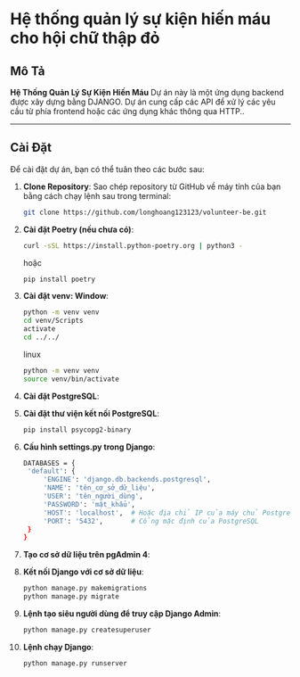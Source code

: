 # Hệ thống quản lý sự kiện hiến máu cho hội chữ thập đỏ

## Mô Tả

**Hệ Thống Quản Lý Sự Kiện Hiến Máu** Dự án này là một ứng dụng backend được xây dựng bằng DJANGO. Dự án cung cấp các API để xử lý các yêu cầu từ phía frontend hoặc các ứng dụng khác thông qua HTTP..

---

## Cài Đặt

Để cài đặt dự án, bạn có thể tuân theo các bước sau:

1. **Clone Repository**: Sao chép repository từ GitHub về máy tính của bạn bằng cách chạy lệnh sau trong terminal:

   ```bash
   git clone https://github.com/longhoang123123/volunteer-be.git
   ```

2. **Cài đặt Poetry (nếu chưa có)**:

   ```bash
   curl -sSL https://install.python-poetry.org | python3 -
   ```

   hoặc

   ```bash
   pip install poetry
   ```

3. **Cài đặt venv: Window**:

   ```bash
   python -m venv venv
   cd venv/Scripts
   activate
   cd ../../
   ```

   linux

   ```bash
   python -m venv venv
   source venv/bin/activate
   ```

4. **Cài đặt PostgreSQL**:

5. **Cài đặt thư viện kết nối PostgreSQL**:

   ```bash
   pip install psycopg2-binary
   ```

6. **Cấu hình settings.py trong Django**:

   ```bash
   DATABASES = {
    'default': {
        'ENGINE': 'django.db.backends.postgresql',
        'NAME': 'tên_cơ_sở_dữ_liệu',
        'USER': 'tên_người_dùng',
        'PASSWORD': 'mật_khẩu',
        'HOST': 'localhost',  # Hoặc địa chỉ IP của máy chủ PostgreSQL
        'PORT': '5432',       # Cổng mặc định của PostgreSQL
    }
   }
   ```

7. **Tạo cơ sở dữ liệu trên pgAdmin 4**:
8. **Kết nối Django với cơ sở dữ liệu**:

   ```bash
   python manage.py makemigrations
   python manage.py migrate
   ```

9. **Lệnh tạo siêu người dùng để truy cập Django Admin**:

   ```bash
   python manage.py createsuperuser
   ```

10. **Lệnh chạy Django**:

    ```bash
    python manage.py runserver
    ```
